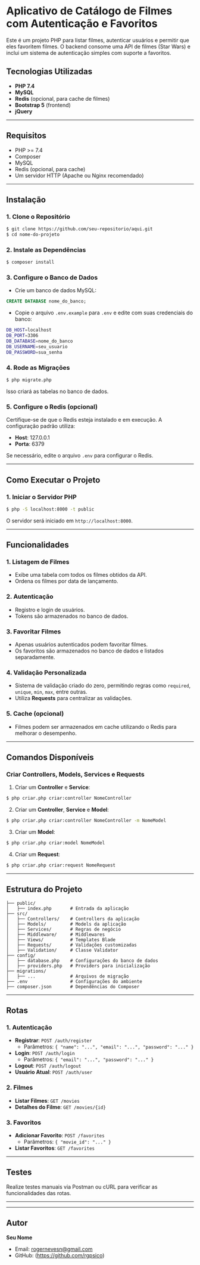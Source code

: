 # Aplicativo de Catálogo de Filmes com Autenticação e Favoritos

Este é um projeto PHP para listar filmes, autenticar usuários e permitir que eles favoritem filmes. O backend consome uma API de filmes (Star Wars) e inclui um sistema de autenticação simples com suporte a favoritos.

## Tecnologias Utilizadas

- **PHP 7.4**
- **MySQL**
- **Redis** (opcional, para cache de filmes)
- **Bootstrap 5** (frontend)
- **jQuery**

---

## Requisitos

- PHP >= 7.4
- Composer
- MySQL
- Redis (opcional, para cache)
- Um servidor HTTP (Apache ou Nginx recomendado)

---

## Instalação

### 1. Clone o Repositório

```bash
$ git clone https://github.com/seu-repositorio/aqui.git
$ cd nome-do-projeto
```

### 2. Instale as Dependências

```bash
$ composer install
```

### 3. Configure o Banco de Dados

- Crie um banco de dados MySQL:

```sql
CREATE DATABASE nome_do_banco;
```

- Copie o arquivo `.env.example` para `.env` e edite com suas credenciais do banco:

```bash
DB_HOST=localhost
DB_PORT=3306
DB_DATABASE=nome_do_banco
DB_USERNAME=seu_usuario
DB_PASSWORD=sua_senha
```

### 4. Rode as Migrações

```bash
$ php migrate.php
```

Isso criará as tabelas no banco de dados.

### 5. Configure o Redis (opcional)

Certifique-se de que o Redis esteja instalado e em execução. A configuração padrão utiliza:

- **Host**: 127.0.0.1
- **Porta**: 6379

Se necessário, edite o arquivo `.env` para configurar o Redis.

---

## Como Executar o Projeto

### 1. Iniciar o Servidor PHP

```bash
$ php -S localhost:8000 -t public
```

O servidor será iniciado em `http://localhost:8000`.

---

## Funcionalidades

### 1. Listagem de Filmes

- Exibe uma tabela com todos os filmes obtidos da API.
- Ordena os filmes por data de lançamento.

### 2. Autenticação

- Registro e login de usuários.
- Tokens são armazenados no banco de dados.

### 3. Favoritar Filmes

- Apenas usuários autenticados podem favoritar filmes.
- Os favoritos são armazenados no banco de dados e listados separadamente.

### 4. Validação Personalizada

- Sistema de validação criado do zero, permitindo regras como `required`, `unique`, `min`, `max`, entre outras.
- Utiliza **Requests** para centralizar as validações.

### 5. Cache (opcional)

- Filmes podem ser armazenados em cache utilizando o Redis para melhorar o desempenho.

---

## Comandos Disponíveis

### Criar Controllers, Models, Services e Requests

1. Criar um **Controller** e **Service**:

```bash
$ php criar.php criar:controller NomeController
```

2. Criar um **Controller**, **Service** e **Model**:

```bash
$ php criar.php criar:controller NomeController -m NomeModel
```

3. Criar um **Model**:

```bash
$ php criar.php criar:model NomeModel
```

4. Criar um **Request**:

```bash
$ php criar.php criar:request NomeRequest
```

---

## Estrutura do Projeto

```
├── public/
│   ├── index.php       # Entrada da aplicação
├── src/
│   ├── Controllers/    # Controllers da aplicação
│   ├── Models/         # Models da aplicação
│   ├── Services/       # Regras de negócio
│   ├── Middleware/     # Middlewares
│   ├── Views/          # Templates Blade
│   ├── Requests/       # Validações customizadas
│   ├── Validation/     # Classe Validator
├── config/
│   ├── database.php    # Configurações do banco de dados
│   ├── providers.php   # Providers para inicialização
├── migrations/
│   ├── ...             # Arquivos de migração
├── .env                # Configurações do ambiente
├── composer.json       # Dependências do Composer
```

---

## Rotas

### 1. Autenticação

- **Registrar**: `POST /auth/register`
  - Parâmetros: `{ "name": "...", "email": "...", "password": "..." }`
- **Login**: `POST /auth/login`
  - Parâmetros: `{ "email": "...", "password": "..." }`
- **Logout**: `POST /auth/logout`
- **Usuário Atual**: `POST /auth/user`

### 2. Filmes

- **Listar Filmes**: `GET /movies`
- **Detalhes do Filme**: `GET /movies/{id}`

### 3. Favoritos

- **Adicionar Favorito**: `POST /favorites`
  - Parâmetros: `{ "movie_id": "..." }`
- **Listar Favoritos**: `GET /favorites`

---

## Testes

Realize testes manuais via Postman ou cURL para verificar as funcionalidades das rotas.

---

---

## Autor

**Seu Nome**

- Email: rogernevesn@gmail.com
- GitHub: (https://github.com/rgpsico)
